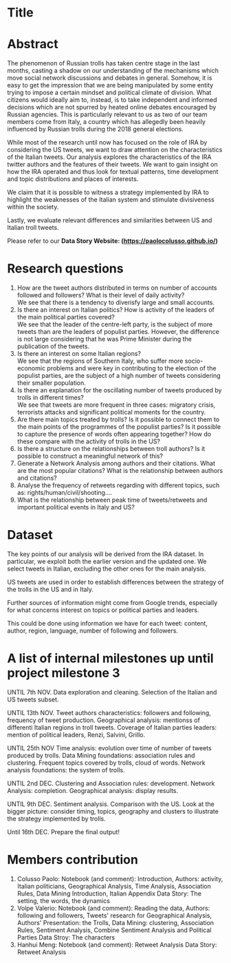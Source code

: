 # Title

# Abstract
The phenomenon of Russian trolls has taken centre stage in the last months, casting a shadow on our understanding of the mechanisms which move social network discussions and debates in general. Somehow, it is easy to get the impression that we are being manipulated by some entity trying to impose a certain mindset and political climate of division. What citizens would ideally aim to, instead, is to take independent and informed decisions which are not spurred by heated online debates encouraged by Russian agencies. This is particularly relevant to us as two of our team members come from Italy, a country which has allegedly been heavily influenced by Russian trolls during the 2018 general elections. 

While most of the research until now has focused on the role of IRA by considering the US tweets, we want to draw attention on the characteristics of the Italian tweets. Our analysis explores the characteristics of the IRA twitter authors and the features of their tweets. We want to gain insight on how the IRA operated and thus look for textual patterns, time development and topic distributions and places of interests. 

We claim that it is possible to witness a strategy implemented by IRA to highlight the weaknesses of the Italian system and stimulate divisiveness within the society.

Lastly, we evaluate relevant differences and similarities between US and Italian troll tweets.

Please refer to our **Data Story Website: (https://paolocolusso.github.io/)**

# Research questions
1.	How are the tweet authors distributed in terms on number of accounts followed and followers? What is their level of daily activity?<br />
    We see that there is a tendency to diverisfy large and small accounts.
2.  Is there an interest on Italian politics? How is activity of the leaders of the main political parties covered?<br />
    We see that the leader of the centre-left party, is the subject of more tweets than are the leaders of populist parties. However, the difference is not large considering that he was Prime Minister during the publication of the tweets.
3.	Is there an interest on some Italian regions? <br />
    We see that the regions of Southern Italy, who suffer more socio-economic problems and were key in contributing to the election of the populist parties, are the subject of a high number of tweets considering their smaller population.
4.	Is there an explanation for the oscillating number of tweets produced by trolls in different times? <br />
    We see that tweets are more frequent in three cases: migratory crisis, terrorists attacks and significant political moments for the country.
5.	Are there main topics treated by trolls? Is it possible to connect them to the main points of the  programmes of the populist parties? Is it possible to capture the presence of words often appearing together? How do these compare with the activity of trolls in the US?
6.	Is there a structure on the relationships between troll authors? Is it possible to construct a meaningful network of this?
7. Generate a Network Analysis among authors and their citations. What are the most popular citations? What is the relationship between authors and citations?
8. Analyse the frequency of retweets regarding with different topics, such as: rights/human/civil/shooting….
9. What is the relationship between peak time of tweets/retweets and important political events in Italy and US?

# Dataset
The key points of our analysis will be derived from the IRA dataset. In particular, we exploit both the earlier version and the updated one. We select tweets in Italian, excluding the other ones for the main analysis.

US tweets are used in order to establish differences between the strategy of the trolls in the US and in Italy.

Further sources of information might come from Google trends, especially for what concerns interest on topics or political parties and leaders.

This could be done using information we have for each tweet: content, author, region, language, number of following and followers.

# A list of internal milestones up until project milestone 3
UNTIL 7th NOV.
Data exploration and cleaning.
Selection of the Italian and US tweets subset.

UNTIL 13th NOV.
Tweet authors characteristics: followers and following, frequency of tweet production.
Geographical analysis: mentionss of differenti Italian regions in troll tweets.
Coverage of Italian parties leaders: mention of political leaders, Renzi, Salvini, Grillo.

UNTIL 25th NOV
Time analysis: evolution over time of number of tweets produced by trolls.
Data Mining foundations: association rules and clustering.
Frequent topics covered by trolls, cloud of words.
Network analysis foundations: the system of trolls.

UNTIL 2nd DEC.
Clustering and Association rules: development.
Network Analysis: completion.
Geographical analysis: display results.

UNTIL 9th DEC.
Sentiment analysis.
Comparison with the US.
Look at the bigger picture: consider timing, topics, geography and clusters to illustrate the strategy implemented by trolls.

Until 16th DEC.
Prepare the final output!


# Members contribution
1. Colusso Paolo: 
    Notebook (and comment): Introduction, Authors: activity, Italian politicians, Geographical Analysis, Time Analysis, Association Rules, 
                            Data Mining Introduction, Italian Appendix
    Data Story: The setting, the words, the dynamics
2. Volpe Valerio: 
    Notebook (and comment): Reading the data, Authors: following and followers, Tweets' research for Geographical Analysis, 
                            Authors' Presentation: the Trolls, Data Mining: clustering, Association Rules, Sentiment Analysis, 
                            Combine Sentiment Analysis and Political Parties
    Data Stroy: The characters
3. Hanhui Meng: 
    Notebook (and comment): Retweet Analysis
    Data Story: Retweet Analysis
